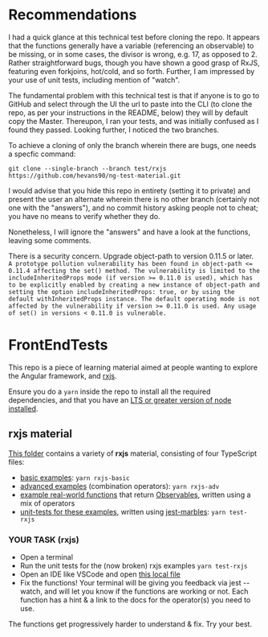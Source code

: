 # Recommendations

I had a quick glance at this technical test before cloning the repo. It appears that the functions generally have a variable (referencing an observable) to be missing, or in some cases, the divisor is wrong, e.g. 17, as opposed to 2. Rather straightforward bugs, though you have shown a good grasp of RxJS, featuring even forkjoins, hot/cold, and so forth. Further, I am impressed by your use of unit tests, including mention of "watch".

The fundamental problem with this technical test is that if anyone is to go to GitHub and select through the UI the url to paste into the CLI (to clone the repo, as per your instructions in the README, below) they will by default copy the Master. Thereupon, I ran your tests, and was initially confused as I found they passed. Looking further, I noticed the two branches.

To achieve a cloning of only the branch wherein there are bugs, one needs a specfic command:

``` git clone --single-branch --branch test/rxjs https://github.com/hevans90/ng-test-material.git ```

I would advise that you hide this repo in entirety (setting it to private) and present the user an alternate wherein there is no other branch (certainly not one with the "answers"), and no commit history asking people not to cheat; you have no means to verify whether they do.

Nonetheless, I will ignore the "answers" and have a look at the functions, leaving some comments.

There is a security concern. Upgrade object-path to version 0.11.5 or later. ``` A prototype pollution vulnerability has been found in object-path <= 0.11.4 affecting the set() method. The vulnerability is limited to the includeInheritedProps mode (if version >= 0.11.0 is used), which has to be explicitly enabled by creating a new instance of object-path and setting the option includeInheritedProps: true, or by using the default withInheritedProps instance. The default operating mode is not affected by the vulnerability if version >= 0.11.0 is used. Any usage of set() in versions < 0.11.0 is vulnerable.``` 

# FrontEndTests

This repo is a piece of learning material aimed at people wanting to explore the Angular framework, and [rxjs](https://github.com/ReactiveX/rxjs).

Ensure you do a `yarn` inside the repo to install all the required dependencies, and that you have an [LTS or greater version of node installed](https://nodejs.org/en/).

## rxjs material

[This folder](https://github.com/hevans90/ng-test-material/tree/master/rxjs-examples) contains a variety of **rxjs** material, consisting of four TypeScript files:

- [basic examples](https://github.com/hevans90/ng-test-material/blob/master/rxjs-examples/basic-examples.ts): `yarn rxjs-basic`
- [advanced examples](https://github.com/hevans90/ng-test-material/blob/master/rxjs-examples/transformation-examples.ts) (combination operators): `yarn rxjs-adv`
- [example real-world functions](https://github.com/hevans90/ng-test-material/blob/master/rxjs-examples/function-examples.ts) that return [Observables](http://reactivex.io/rxjs/class/es6/Observable.js~Observable.html), written using a mix of operators
- [unit-tests for these examples](https://github.com/hevans90/ng-test-material/blob/master/rxjs-examples/function-examples.spec.ts), written using [jest-marbles](https://www.npmjs.com/package/jest-marbles): `yarn test-rxjs`

### YOUR TASK (rxjs)

- Open a terminal
- Run the unit tests for the (now broken) rxjs examples `yarn test-rxjs`
- Open an IDE like VSCode and open [this local file](./rxjs-examples/function-examples.ts)
- Fix the functions! Your terminal will be giving you feedback via jest --watch, and will let you know if the functions are working or not. Each function has a hint & a link to the docs for the operator(s) you need to use.

The functions get progressively harder to understand & fix. Try your best.
